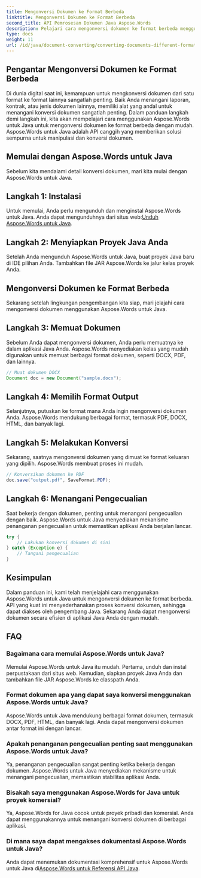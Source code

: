 ```yaml
---
title: Mengonversi Dokumen ke Format Berbeda
linktitle: Mengonversi Dokumen ke Format Berbeda
second_title: API Pemrosesan Dokumen Java Aspose.Words
description: Pelajari cara mengonversi dokumen ke format berbeda menggunakan Aspose.Words untuk Java. Panduan langkah demi langkah untuk konversi dokumen yang efisien.
type: docs
weight: 11
url: /id/java/document-converting/converting-documents-different-formats/
---
```


## Pengantar Mengonversi Dokumen ke Format Berbeda

Di dunia digital saat ini, kemampuan untuk mengkonversi dokumen dari satu format ke format lainnya sangatlah penting. Baik Anda menangani laporan, kontrak, atau jenis dokumen lainnya, memiliki alat yang andal untuk menangani konversi dokumen sangatlah penting. Dalam panduan langkah demi langkah ini, kita akan mempelajari cara menggunakan Aspose.Words untuk Java untuk mengonversi dokumen ke format berbeda dengan mudah. Aspose.Words untuk Java adalah API canggih yang memberikan solusi sempurna untuk manipulasi dan konversi dokumen.

## Memulai dengan Aspose.Words untuk Java

Sebelum kita mendalami detail konversi dokumen, mari kita mulai dengan Aspose.Words untuk Java.

## Langkah 1: Instalasi

 Untuk memulai, Anda perlu mengunduh dan menginstal Aspose.Words untuk Java. Anda dapat mengunduhnya dari situs web:[Unduh Aspose.Words untuk Java](https://releases.aspose.com/words/java/).

## Langkah 2: Menyiapkan Proyek Java Anda

Setelah Anda mengunduh Aspose.Words untuk Java, buat proyek Java baru di IDE pilihan Anda. Tambahkan file JAR Aspose.Words ke jalur kelas proyek Anda.

## Mengonversi Dokumen ke Format Berbeda

Sekarang setelah lingkungan pengembangan kita siap, mari jelajahi cara mengonversi dokumen menggunakan Aspose.Words untuk Java.

## Langkah 3: Memuat Dokumen

Sebelum Anda dapat mengonversi dokumen, Anda perlu memuatnya ke dalam aplikasi Java Anda. Aspose.Words menyediakan kelas yang mudah digunakan untuk memuat berbagai format dokumen, seperti DOCX, PDF, dan lainnya.

```java
// Muat dokumen DOCX
Document doc = new Document("sample.docx");
```

## Langkah 4: Memilih Format Output

Selanjutnya, putuskan ke format mana Anda ingin mengonversi dokumen Anda. Aspose.Words mendukung berbagai format, termasuk PDF, DOCX, HTML, dan banyak lagi.

## Langkah 5: Melakukan Konversi

Sekarang, saatnya mengonversi dokumen yang dimuat ke format keluaran yang dipilih. Aspose.Words membuat proses ini mudah.

```java
// Konversikan dokumen ke PDF
doc.save("output.pdf", SaveFormat.PDF);
```

## Langkah 6: Menangani Pengecualian

Saat bekerja dengan dokumen, penting untuk menangani pengecualian dengan baik. Aspose.Words untuk Java menyediakan mekanisme penanganan pengecualian untuk memastikan aplikasi Anda berjalan lancar.

```java
try {
    // Lakukan konversi dokumen di sini
} catch (Exception e) {
    // Tangani pengecualian
}
```

## Kesimpulan

Dalam panduan ini, kami telah menjelajahi cara menggunakan Aspose.Words untuk Java untuk mengonversi dokumen ke format berbeda. API yang kuat ini menyederhanakan proses konversi dokumen, sehingga dapat diakses oleh pengembang Java. Sekarang Anda dapat mengonversi dokumen secara efisien di aplikasi Java Anda dengan mudah.

## FAQ

### Bagaimana cara memulai Aspose.Words untuk Java?

Memulai Aspose.Words untuk Java itu mudah. Pertama, unduh dan instal perpustakaan dari situs web. Kemudian, siapkan proyek Java Anda dan tambahkan file JAR Aspose.Words ke classpath Anda.

### Format dokumen apa yang dapat saya konversi menggunakan Aspose.Words untuk Java?

Aspose.Words untuk Java mendukung berbagai format dokumen, termasuk DOCX, PDF, HTML, dan banyak lagi. Anda dapat mengonversi dokumen antar format ini dengan lancar.

### Apakah penanganan pengecualian penting saat menggunakan Aspose.Words untuk Java?

Ya, penanganan pengecualian sangat penting ketika bekerja dengan dokumen. Aspose.Words untuk Java menyediakan mekanisme untuk menangani pengecualian, memastikan stabilitas aplikasi Anda.

### Bisakah saya menggunakan Aspose.Words for Java untuk proyek komersial?

Ya, Aspose.Words for Java cocok untuk proyek pribadi dan komersial. Anda dapat menggunakannya untuk menangani konversi dokumen di berbagai aplikasi.

### Di mana saya dapat mengakses dokumentasi Aspose.Words untuk Java?

Anda dapat menemukan dokumentasi komprehensif untuk Aspose.Words untuk Java di[Aspose.Words untuk Referensi API Java](https://reference.aspose.com/words/java/).